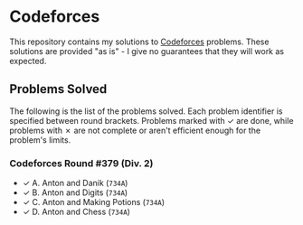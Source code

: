 # Codeforces

This repository contains my solutions to [Codeforces][1] problems. These solutions are provided "as is" - I give no guarantees that they will work as expected.

## Problems Solved

The following is the list of the problems solved. Each problem identifier is specified between round brackets. Problems marked with ✓ are done, while problems with ✗ are not complete or aren't efficient enough for the problem's limits.

### Codeforces Round #379 (Div. 2)

* ✓ A. Anton and Danik (`734A`)
* ✓ B. Anton and Digits (`734A`)
* ✓ C. Anton and Making Potions (`734A`)
* ✓ D. Anton and Chess (`734A`)


[1]: http://codeforces.com
